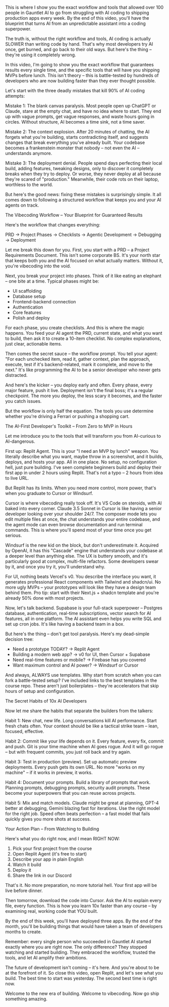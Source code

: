 This is where I show you the exact workflow and tools that allowed over 100 people in Gauntlet AI to go from struggling with AI coding to shipping production apps every week. By the end of this video, you'll have the blueprint that turns AI from an unpredictable assistant into a coding superpower.

The truth is, without the right workflow and tools, AI coding is actually SLOWER than writing code by hand. That's why most developers try AI once, get burned, and go back to their old ways. But here's the thing – they're using it completely wrong.

In this video, I'm going to show you the exact workflow that guarantees results every single time, and the specific tools that will have you shipping MVPs before lunch. This isn't theory – this is battle-tested by hundreds of developers who are now building faster than they ever thought possible.

Let's start with the three deadly mistakes that kill 90% of AI coding attempts:

Mistake 1: The blank canvas paralysis. Most people open up ChatGPT or Claude, stare at the empty chat, and have no idea where to start. They end up with vague prompts, get vague responses, and waste hours going in circles. Without structure, AI becomes a time sink, not a time saver.

Mistake 2: The context explosion. After 20 minutes of chatting, the AI forgets what you're building, starts contradicting itself, and suggests changes that break everything you've already built. Your codebase becomes a frankenstein monster that nobody – not even the AI – understands anymore.

Mistake 3: The deployment denial. People spend days perfecting their local build, adding features, tweaking designs, only to discover it completely breaks when they try to deploy. Or worse, they never deploy at all because they're scared of "production." Meanwhile, their code rots on their laptop, worthless to the world.

But here's the good news: fixing these mistakes is surprisingly simple. It all comes down to following a structured workflow that keeps you and your AI agents on track.

The Vibecoding Workflow – Your Blueprint for Guaranteed Results

Here's the workflow that changes everything:

PRD → Project Phases → Checklists → Agentic Development → Debugging → Deployment

Let me break this down for you. First, you start with a PRD – a Project Requirements Document. This isn't some corporate BS. It's your north star that keeps both you and the AI focused on what actually matters. Without it, you're vibecoding into the void.

Next, you break your project into phases. Think of it like eating an elephant – one bite at a time. Typical phases might be:
- UI scaffolding
- Database setup
- Frontend-backend connection
- Authentication
- Core features
- Polish and deploy

For each phase, you create checklists. And this is where the magic happens. You feed your AI agent the PRD, current state, and what you want to build, then ask it to create a 10-item checklist. No complex explanations, just clear, actionable items.

Then comes the secret sauce – the workflow prompt. You tell your agent: "For each unchecked item, read it, gather context, plan the approach, execute, test if it's backend-related, mark it complete, and move to the next." It's like programming the AI to be a senior developer who never gets distracted.

And here's the kicker – you deploy early and often. Every phase, every major feature, push it live. Deployment isn't the final boss; it's a regular checkpoint. The more you deploy, the less scary it becomes, and the faster you catch issues.

But the workflow is only half the equation. The tools you use determine whether you're driving a Ferrari or pushing a shopping cart.

The AI-First Developer's Toolkit – From Zero to MVP in Hours

Let me introduce you to the tools that will transform you from AI-curious to AI-dangerous.

First up: Replit Agent. This is your "I need an MVP by lunch" weapon. You literally describe what you want, maybe throw in a screenshot, and it builds, deploys, and hosts your app. All in one place. No setup, no configuration hell, just pure building. I've seen complete beginners build and deploy their first app in under 2 hours using Replit. That's not a typo – 2 hours from idea to live URL.

But Replit has its limits. When you need more control, more power, that's when you graduate to Cursor or Windsurf.

Cursor is where vibecoding really took off. It's VS Code on steroids, with AI baked into every corner. Claude 3.5 Sonnet in Cursor is like having a senior developer looking over your shoulder 24/7. The composer mode lets you edit multiple files at once, the chat understands your entire codebase, and the agent mode can even browse documentation and run terminal commands. This is where you'll spend most of your time once you get serious.

Windsurf is the new kid on the block, but don't underestimate it. Acquired by OpenAI, it has this "Cascade" engine that understands your codebase at a deeper level than anything else. The UX is buttery smooth, and it's particularly good at complex, multi-file refactors. Some developers swear by it, and once you try it, you'll understand why.

For UI, nothing beats Vercel's v0. You describe the interface you want, it generates professional React components with Tailwind and shadcn/ui. No more ugly MVPs – your prototypes will look like they have a design team behind them. Pro tip: start with their Next.js + shadcn template and you're already 50% done with most projects.

Now, let's talk backend. Supabase is your full-stack superpower – Postgres database, authentication, real-time subscriptions, vector search for AI features, all in one platform. The AI assistant even helps you write SQL and set up cron jobs. It's like having a backend team in a box.

But here's the thing – don't get tool paralysis. Here's my dead-simple decision tree:

- Need a prototype TODAY? → Replit Agent
- Building a modern web app? → v0 for UI, then Cursor + Supabase
- Need real-time features or mobile? → Firebase has you covered
- Want maximum control and AI power? → Windsurf or Cursor

And always, ALWAYS use templates. Why start from scratch when you can fork a battle-tested setup? I've included links to the best templates in the course repo. These aren't just boilerplates – they're accelerators that skip hours of setup and configuration.

The Secret Habits of 10x AI Developers

Now let me share the habits that separate the builders from the talkers:

Habit 1: New chat, new life. Long conversations kill AI performance. Start fresh chats often. Your context should be like a tactical strike team – lean, focused, effective.

Habit 2: Commit like your life depends on it. Every feature, every fix, commit and push. Git is your time machine when AI goes rogue. And it will go rogue – but with frequent commits, you just roll back and try again.

Habit 3: Test in production (preview). Set up automatic preview deployments. Every push gets its own URL. No more "works on my machine" – if it works in preview, it works.

Habit 4: Document your prompts. Build a library of prompts that work. Planning prompts, debugging prompts, security audit prompts. These become your superpowers that you can reuse across projects.

Habit 5: Mix and match models. Claude might be great at planning, GPT-4 better at debugging, Gemini blazing fast for iterations. Use the right model for the right job. Speed often beats perfection – a fast model that fails quickly gives you more shots at success.

Your Action Plan – From Watching to Building

Here's what you do right now, and I mean RIGHT NOW:

1. Pick your first project from the course
2. Open Replit Agent (it's free to start)
3. Describe your app in plain English
4. Watch it build
5. Deploy it
6. Share the link in our Discord

That's it. No more preparation, no more tutorial hell. Your first app will be live before dinner.

Then tomorrow, download the code into Cursor. Ask the AI to explain every file, every function. This is how you learn 10x faster than any course – by examining real, working code that YOU built.

By the end of this week, you'll have deployed three apps. By the end of the month, you'll be building things that would have taken a team of developers months to create.

Remember: every single person who succeeded in Gauntlet AI started exactly where you are right now. The only difference? They stopped watching and started building. They embraced the workflow, trusted the tools, and let AI amplify their ambitions.

The future of development isn't coming – it's here. And you're about to be at the forefront of it. So close this video, open Replit, and let's see what you build. The best time to start was yesterday. The second best time is right now.

Welcome to the new era of building. Welcome to vibecoding. Now go ship something amazing.

